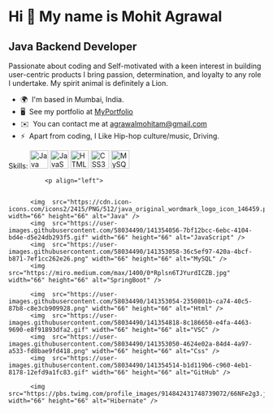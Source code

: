 

<!--
**mohitagrawal22/mohitagrawal22** is a ✨ _special_ ✨ repository because its `README.md` (this file) appears on your GitHub profile.

Here are some ideas to get you started:

- 🔭 I’m currently working on ...
- 🌱 I’m currently learning ...
- 👯 I’m looking to collaborate on ...
- 🤔 I’m looking for help with ...
- 💬 Ask me about ...
- 📫 How to reach me: ...
- 😄 Pronouns: ...
- ⚡ Fun fact: ...
-->





Hi 👋 My name is Mohit Agrawal
==============================

Java Backend Developer
----------------------

Passionate about coding and Self-motivated with a keen interest in building user-centric products I bring passion, determination, and loyalty to any role I undertake. My spirit animal is definitely a Lion.

*   🌍  I'm based in Mumbai, India.
*   🖥️  See my portfolio at [MyPortfolio](https://mohitagrawal22.github.io/)
*   ✉️  You can contact me at [agrawalmohitam@gmail.com](mailto:agrawalmohitam@gmail.com)
*   ⚡  Apart from coding, I Like Hip-hop culture/music, Driving.
<p align="left">Skills:
                                <a href="https://www.oracle.com/java/" target="_blank" rel="noreferrer"><img src="https://raw.githubusercontent.com/danielcranney/readme-generator/main/public/icons/skills/java-colored.svg" width="36" height="36" alt="Java" /></a>
                                <a href="https://developer.mozilla.org/en-US/docs/Web/JavaScript" target="_blank" rel="noreferrer"><img src="https://raw.githubusercontent.com/danielcranney/readme-generator/main/public/icons/skills/javascript-colored.svg" width="36" height="36" alt="JavaScript" /></a>
                                <a href="https://developer.mozilla.org/en-US/docs/Glossary/HTML5" target="_blank" rel="noreferrer"><img src="https://raw.githubusercontent.com/danielcranney/readme-generator/main/public/icons/skills/html5-colored.svg" width="36" height="36" alt="HTML5" /></a>
                                <a href="https://www.w3.org/TR/CSS/#css" target="_blank" rel="noreferrer"><img src="https://raw.githubusercontent.com/danielcranney/readme-generator/main/public/icons/skills/css3-colored.svg" width="36" height="36" alt="CSS3" /></a>
                                <a href="https://www.mysql.com/" target="_blank" rel="noreferrer"><img src="https://raw.githubusercontent.com/danielcranney/readme-generator/main/public/icons/skills/mysql-colored.svg" width="36" height="36" alt="MySQL" /></a>
                    </p>
                    
                    
              <p align="left">     


          <img  src="https://cdn.icon-icons.com/icons2/2415/PNG/512/java_original_wordmark_logo_icon_146459.png" width="66" height="66" alt="Java" />
          <img  src="https://user-images.githubusercontent.com/58034490/141354056-7bf12bcc-6ebc-4104-bd4e-d5e24db293f5.gif" width="66" height="66" alt="JavaScript" />
          <img  src="https://user-images.githubusercontent.com/58034490/141353058-36c5ef97-420a-4bcf-b871-7ef1cc262e26.png" width="66" height="66" alt="MySQL" />
          <img  src="https://miro.medium.com/max/1400/0*Rplsn6TJYurdICZB.jpg" width="66" height="66" alt="SpringBoot" />

          <img  src="https://user-images.githubusercontent.com/58034490/141353054-2350801b-ca74-40c5-87b8-c8e3cb909928.png" width="66" height="66" alt="Html" />
          <img  src="https://user-images.githubusercontent.com/58034490/141354818-8c186650-e4fa-4463-9690-e8f91893dfa2.gif" width="66" height="66" alt="VSC" />
          <img  src="https://user-images.githubusercontent.com/58034490/141353050-4624e02a-84d4-4a97-a533-fd8bae9fd418.png" width="66" height="66" alt="Css" />
          <img  src="https://user-images.githubusercontent.com/58034490/141354514-b1d119b6-c960-4eb1-8178-12efd9a1fc83.gif" width="66" height="66" alt="GitHub" />
          
          <img  src="https://pbs.twimg.com/profile_images/914842431748739072/66NFe2g3.jpg" width="66" height="66" alt="Hibernate" />

 </p>


      
                    
                    
                    
     
                  
                
